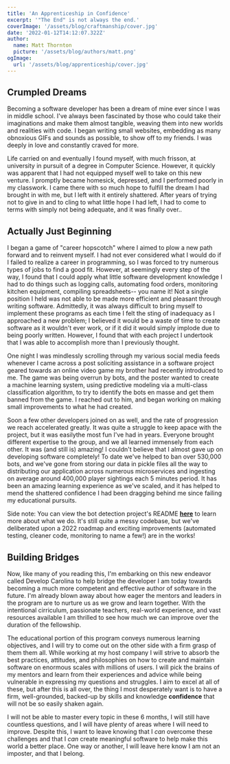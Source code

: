 ```yaml
---
title: 'An Apprenticeship in Confidence'
excerpt: '"The End" is not always the end.'
coverImage: '/assets/blog/craftmanship/cover.jpg'
date: '2022-01-12T14:12:07.322Z'
author:
  name: Matt Thornton
  picture: '/assets/blog/authors/matt.png'
ogImage:
  url: '/assets/blog/apprenticeship/cover.jpg'
---
```


## Crumpled Dreams

Becoming a software developer has been a dream of mine ever since I was in middle school. I've always been fascinated by those who could take their imaginations and make them almost tangible, weaving them into new worlds and realities with code. I began writing small websites, embedding as many obnoxious GIFs and sounds as possible, to show off to my friends. I was deeply in love and constantly craved for more.

Life carried on and eventually I found myself, with much frisson, at university in pursuit of a degree in Computer Science. However, it quickly was apparent that I had not equipped myself well to take on this new venture. I promptly became homesick, depressed, and I performed poorly in my classwork. I came there with so much hope to fulfill the dream I had brought in with me, but I left with it entirely shattered. After years of trying not to give in and to cling to what little hope I had left, I had to come to terms with simply not being adequate, and it was finally over..

## Actually Just Beginning

I began a game of "career hopscotch" where I aimed to plow a new path forward and to reinvent myself. I had not ever considered what I would do if I failed to realize a career in programming, so I was forced to try numerous types of jobs to find a good fit. However, at seemingly every step of the way, I found that I could apply what little software development knowledge I had to do things such as logging calls, automating food orders, monitoring kitchen equipment, compiling spreadsheets-- you name it! Not a single position I held was not able to be made more efficient and pleasant through writing software. Admittedly, it was always difficult to bring myself to implement these programs as each time I felt the sting of inadequacy as I approached a new problem; I believed it would be a waste of time to create software as it wouldn't ever work, or if it did it would simply implode due to being poorly written. However, I found that with each project I undertook that I was able to accomplish more than I previously thought.

One night I was mindlessly scrolling through my various social media feeds whenever I came across a post soliciting assistance in a software project geared towards an online video game my brother had recently introduced to me. The game was being overrun by bots, and the poster wanted to create a machine learning system, using predictive modeling via a multi-class classification algorithm, to try to identify the bots en masse and get them banned from the game. I reached out to him, and began working on making small improvements to what he had created. 

Soon a few other developers joined on as well, and the rate of progression we reach accelerated greatly. It was quite a struggle to keep apace with the project, but it was easilythe most fun I've had in years. Everyone brought different expertise to the group, and we all learned immensely from each other. It was (and still is) amazing! I couldn't believe that I almost gave up on developing software completely! To date we've helped to ban over 530,000 bots, and we've gone from storing our data in pickle files all the way to distributing our application across numerous microservices and ingesting on average around 400,000 player sightings each 5 minutes period. It has been an amazing learning experience as we've scaled, and it has helped to mend the shattered confidence I had been dragging behind me since failing my educational pursuits. 

Side note: You can view the bot detection project's README **[here](https://github.com/Bot-detector/bot-detector/blob/master/README.md)** to learn more about what we do. It's still quite a messy codebase, but we've deliberated upon a 2022 roadmap and exciting improvements (automated testing, cleaner code, monitoring to name a few!) are in the works!

## Building Bridges

Now, like many of you reading this, I'm embarking on this new endeavor called Develop Carolina to help bridge the developer I am today towards becoming a much more competent and effective author of software in the future. I'm already blown away about how eager the mentors and leaders in the program are to nurture us as we grow and learn together. With the intentional cirriculum, passionate teachers, real-world experience, and vast resources available I am thrilled to see how much we can improve over the duration of the fellowship.

The educational portion of this program conveys numerous learning objectives, and I will try to come out on the other side with a firm grasp of them them all. While working at my host company I will strive to absorb the best practices, attitudes, and philosophies on how to create and maintain software on enormous scales with millions of users. I will pick the brains of my mentors and learn from their experiences and advice while being vulnerable in expressing my questions and struggles. I aim to excel at all of these, but after this is all over, the thing I most desperately want is to have a firm, well-grounded, backed-up by skills and knowledge **confidence** that will not be so easily shaken again. 

I will not be able to master every topic in these 6 months, I will still have countless questions, and I will have plenty of areas where I will need to improve. Despite this, I want to leave knowing that I *can* overcome these challenges and that I *can* create meaningful software to help make this world a better place. One way or another, I will leave here know I am not an imposter, and that I belong.